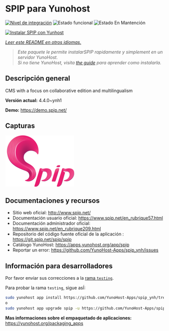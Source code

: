 <!--
Este archivo README esta generado automaticamente<https://github.com/YunoHost/apps/tree/master/tools/readme_generator>
No se debe editar a mano.
-->

# SPIP para Yunohost

[![Nivel de integración](https://apps.yunohost.org/badge/integration/spip)](https://ci-apps.yunohost.org/ci/apps/spip/)
![Estado funcional](https://apps.yunohost.org/badge/state/spip)
![Estado En Mantención](https://apps.yunohost.org/badge/maintained/spip)

[![Instalar SPIP con Yunhost](https://install-app.yunohost.org/install-with-yunohost.svg)](https://install-app.yunohost.org/?app=spip)

*[Leer este README en otros idiomas.](./ALL_README.md)*

> *Este paquete le permite instalarSPIP rapidamente y simplement en un servidor YunoHost.*  
> *Si no tiene YunoHost, visita [the guide](https://yunohost.org/install) para aprender como instalarla.*

## Descripción general

CMS with a focus on collaborative edition and multilingualism

**Versión actual:** 4.4.0~ynh1

**Demo:** <https://demo.spip.net/>

## Capturas

![Captura de SPIP](./doc/screenshots/220px-Logo_SPIP.png)

## Documentaciones y recursos

- Sitio web oficial: <http://www.spip.net/>
- Documentación usuario oficial: <https://www.spip.net/en_rubrique57.html>
- Documentación administrador oficial: <https://www.spip.net/en_rubrique209.html>
- Repositorio del código fuente oficial de la aplicación : <https://git.spip.net/spip/spip>
- Catálogo YunoHost: <https://apps.yunohost.org/app/spip>
- Reportar un error: <https://github.com/YunoHost-Apps/spip_ynh/issues>

## Información para desarrolladores

Por favor enviar sus correcciones a la [rama `testing`](https://github.com/YunoHost-Apps/spip_ynh/tree/testing).

Para probar la rama `testing`, sigue asÍ:

```bash
sudo yunohost app install https://github.com/YunoHost-Apps/spip_ynh/tree/testing --debug
o
sudo yunohost app upgrade spip -u https://github.com/YunoHost-Apps/spip_ynh/tree/testing --debug
```

**Mas informaciones sobre el empaquetado de aplicaciones:** <https://yunohost.org/packaging_apps>
